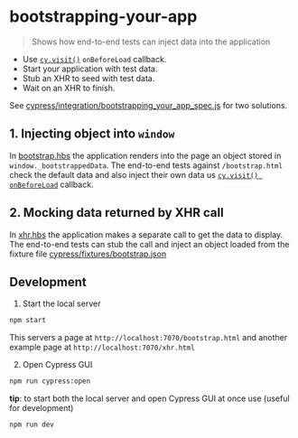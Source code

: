 # bootstrapping-your-app
> Shows how end-to-end tests can inject data into the application

- Use [`cy.visit()`](https://on.cypress.io/visit) `onBeforeLoad` callback.
- Start your application with test data.
- Stub an XHR to seed with test data.
- Wait on an XHR to finish.

See [cypress/integration/bootstrapping_your_app_spec.js](cypress/integration/bootstrapping_your_app_spec.js) for two solutions.

## 1. Injecting object into `window`

In [bootstrap.hbs](bootstrap.hbs) the application renders into the page an object stored in `window._bootstrappedData`. The end-to-end tests against `/bootstrap.html` check the default data and also inject their own data us [`cy.visit() onBeforeLoad`](https://on.cypress.io/visit) callback.

## 2. Mocking data returned by XHR call

In [xhr.hbs](xhr.hbs) the application makes a separate call to get the data to display. The end-to-end tests can stub the call and inject an object loaded from the fixture file [cypress/fixtures/bootstrap.json](cypress/fixtures/bootstrap.json)

## Development

1. Start the local server

```bash
npm start
```

This servers a page at `http://localhost:7070/bootstrap.html` and another example page at `http://localhost:7070/xhr.html`

2. Open Cypress GUI

```bash
npm run cypress:open
```

**tip**: to start both the local server and open Cypress GUI at once use (useful for development)

```bash
npm run dev
```
